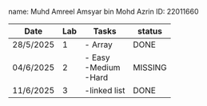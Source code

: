 name: Muhd Amreel Amsyar bin Mohd Azrin
ID: 22011660

| Date       | Lab | Tasks                                 |      status                               |
|------------|-----|---------------------------------------|-------------------------------------------|
| 28/5/2025  | 1   | - Array                        |      DONE                                 |
| 04/6/2025  | 2   | - Easy<br>-Medium<br>-Hard | MISSING                             |
| 11/6/2025  | 3   | -linked list                          |      DONE                                 |
